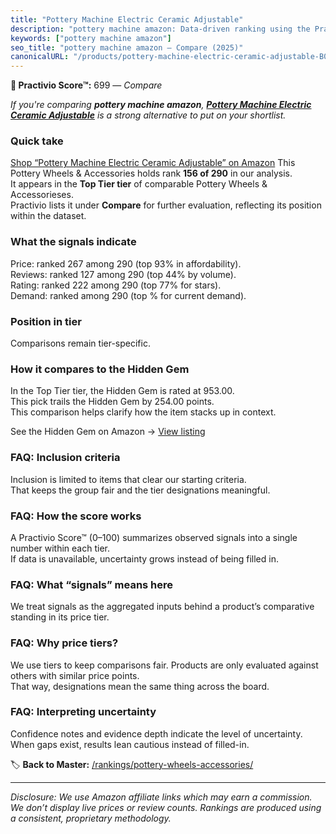 ```yaml
---
title: "Pottery Machine Electric Ceramic Adjustable"
description: "pottery machine amazon: Data-driven ranking using the Practivio Score™. Positioned by quality, value, demand, findability, momentum."
keywords: ["pottery machine amazon"]
seo_title: "pottery machine amazon — Compare (2025)"
canonicalURL: "/products/pottery-machine-electric-ceramic-adjustable-B08LK6DMQ5/"
---
```


**🛒 Practivio Score™:** 699 — _Compare_


*If you're comparing **pottery machine amazon**, **[Pottery Machine Electric Ceramic Adjustable](https://www.amazon.com/dp/B08LK6DMQ5?tag=practivio-20)** is a strong alternative to put on your shortlist.*
### Quick take
[Shop “Pottery Machine Electric Ceramic Adjustable” on Amazon](https://www.amazon.com/dp/B08LK6DMQ5?tag=practivio-20)
This Pottery Wheels & Accessories holds rank **156 of 290** in our analysis.  
It appears in the **Top Tier tier** of comparable Pottery Wheels & Accessorieses.  
Practivio lists it under **Compare** for further evaluation, reflecting its position within the dataset.

### What the signals indicate
Price: ranked 267 among 290 (top 93% in affordability).  
Reviews: ranked 127 among 290 (top 44% by volume).  
Rating: ranked 222 among 290 (top 77% for stars).  
Demand: ranked  among 290 (top % for current demand).

### Position in tier
Comparisons remain tier-specific.

### How it compares to the Hidden Gem
In the Top Tier tier, the Hidden Gem is rated at 953.00.  
This pick trails the Hidden Gem by 254.00 points.  
This comparison helps clarify how the item stacks up in context.  

See the Hidden Gem on Amazon → [View listing](https://www.amazon.com/dp/B093MCN1QQ?tag=practivio-20)

### FAQ: Inclusion criteria
Inclusion is limited to items that clear our starting criteria.  
That keeps the group fair and the tier designations meaningful.

### FAQ: How the score works
A Practivio Score™ (0–100) summarizes observed signals into a single number within each tier.  
If data is unavailable, uncertainty grows instead of being filled in.

### FAQ: What “signals” means here
We treat signals as the aggregated inputs behind a product’s comparative standing in its price tier.

### FAQ: Why price tiers?
We use tiers to keep comparisons fair. Products are only evaluated against others with similar price points.  
That way, designations mean the same thing across the board.

### FAQ: Interpreting uncertainty
Confidence notes and evidence depth indicate the level of uncertainty.  
When gaps exist, results lean cautious instead of filled-in.

<!-- Missing template for Compare/CompareWithinPriceClass -->


🏷️ **Back to Master:** [/rankings/pottery-wheels-accessories/](/rankings/pottery-wheels-accessories/)

---
_Disclosure: We use Amazon affiliate links which may earn a commission. We don’t display live prices or review counts. Rankings are produced using a consistent, proprietary methodology._

